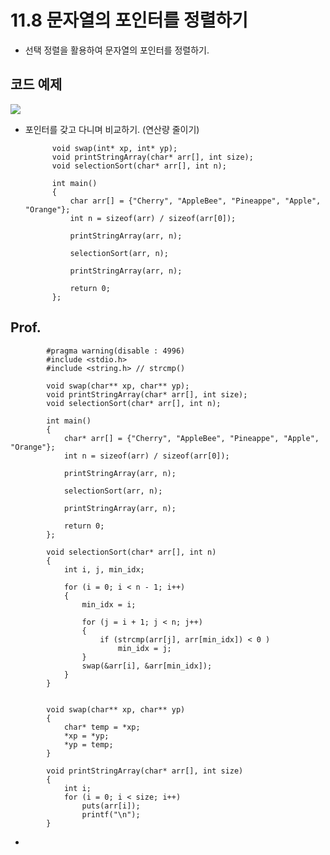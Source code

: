 # 11.8 문자열의 포인터를 정렬하기

- 선택 정렬을 활용하여 문자열의 포인터를 정렬하기.

## 코드 예제

<img src="https://github.com/uber9ma/following_C/blob/master/images/chapter11/string37.png?raw=true">

- 포인터를 갖고 다니며 비교하기. (연산량 줄이기)

            void swap(int* xp, int* yp);
            void printStringArray(char* arr[], int size);
            void selectionSort(char* arr[], int n);

            int main()
            {
                char arr[] = {"Cherry", "AppleBee", "Pineappe", "Apple", "Orange"};
                int n = sizeof(arr) / sizeof(arr[0]);

                printStringArray(arr, n);

                selectionSort(arr, n);

                printStringArray(arr, n);

                return 0;
            };

## Prof.

            #pragma warning(disable : 4996)
            #include <stdio.h>
            #include <string.h> // strcmp()

            void swap(char** xp, char** yp);
            void printStringArray(char* arr[], int size);
            void selectionSort(char* arr[], int n);

            int main()
            {
                char* arr[] = {"Cherry", "AppleBee", "Pineappe", "Apple", "Orange"};
                int n = sizeof(arr) / sizeof(arr[0]);

                printStringArray(arr, n);

                selectionSort(arr, n);

                printStringArray(arr, n);

                return 0;
            };

            void selectionSort(char* arr[], int n)
            {
                int i, j, min_idx;

                for (i = 0; i < n - 1; i++)
                {
                    min_idx = i;

                    for (j = i + 1; j < n; j++)
                    {
                        if (strcmp(arr[j], arr[min_idx]) < 0 )
                            min_idx = j;
                    }
                    swap(&arr[i], &arr[min_idx]);
                }
            }


            void swap(char** xp, char** yp)
            {
                char* temp = *xp;
                *xp = *yp;
                *yp = temp;
            }

            void printStringArray(char* arr[], int size)
            {
                int i;
                for (i = 0; i < size; i++)
                    puts(arr[i]);
                    printf("\n");
            }

-
